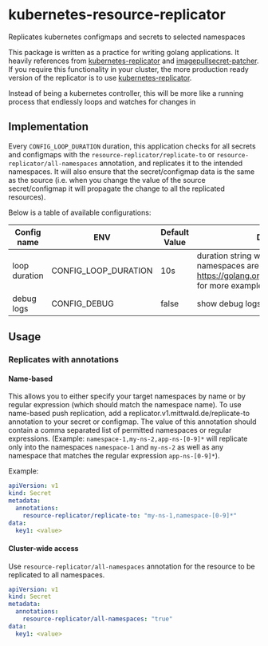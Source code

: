 # kubernetes-resource-replicator
Replicates kubernetes configmaps and secrets to selected namespaces

This package is written as a practice for writing golang applications. It heavily references from [kubernetes-replicator](https://github.com/mittwald/kubernetes-replicator) and [imagepullsecret-patcher](https://github.com/titansoft-pte-ltd/imagepullsecret-patcher). If you require this functionality in your cluster, the more production ready version of the replicator is to use [kubernetes-replicator](https://github.com/mittwald/kubernetes-replicator).

Instead of being a kubernetes controller, this will be more like a running process that endlessly loops and watches for changes in 

## Implementation

Every `CONFIG_LOOP_DURATION` duration, this application checks for all secrets and configmaps with the `resource-replicator/replicate-to` or `resource-replicator/all-namespaces` annotation, and replicates it to the intended namespaces. It will also ensure that the secret/configmap data is the same as the source (i.e. when you change the value of the source secret/configmap it will propagate the change to all the replicated resources).

Below is a table of available configurations:

| Config name          | ENV     | Default Value | Description |
|--------------|-----------|------------|---------|
| loop duration | CONFIG_LOOP_DURATION      | 10s        | duration string which defines how often namespaces are checked, see https://golang.org/pkg/time/#ParseDuration for more examples
| debug logs | CONFIG_DEBUG      | false        | show debug logs


## Usage

### Replicates with annotations

#### Name-based

This allows you to either specify your target namespaces by name or by regular expression (which should match the namespace name). To use name-based push replication, add a replicator.v1.mittwald.de/replicate-to annotation to your secret or configmap. The value of this annotation should contain a comma separated list of permitted namespaces or regular expressions. (Example: `namespace-1,my-ns-2,app-ns-[0-9]*` will replicate only into the namespaces `namespace-1` and `my-ns-2` as well as any namespace that matches the regular expression `app-ns-[0-9]*`).

Example:

```yaml
apiVersion: v1
kind: Secret
metadata:
  annotations:
    resource-replicator/replicate-to: "my-ns-1,namespace-[0-9]*"
data:
  key1: <value>
```

#### Cluster-wide access

Use `resource-replicator/all-namespaces` annotation for the resource to be replicated to all namespaces.

```yaml
apiVersion: v1
kind: Secret
metadata:
  annotations:
    resource-replicator/all-namespaces: "true"
data:
  key1: <value>
```
